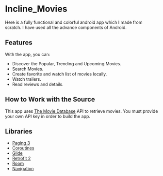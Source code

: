 # Incline_Movies
Here is a fully functional and colorful android app which I made from scratch. I have used all the advance components of Android.

## Features

With the app, you can:
* Discover the Popular, Trending and Upcoming Movies.
* Search Movies. 
* Create favorite and watch list of movies locally.
* Watch trailers.
* Read reviews and details.

## How to Work with the Source

This app uses [The Movie Database](https://www.themoviedb.org/documentation/api) API to retrieve movies.
You must provide your own API key in order to build the app.

## Libraries

* [Paging 3](https://github.com/MindorksOpenSource/Paging3-Android-Tutorial)
* [Coroutines](https://github.com/Kotlin/kotlinx.coroutines)
* [Glide](https://github.com/bumptech/glide)
* [Retrofit 2](https://github.com/square/retrofit)
* [Room](https://developer.android.com/training/data-storage/room)
* [Navigation](https://developer.android.com/guide/navigation?gclsrc=ds&gclsrc=ds&gclid=CIyP3sy1v_ECFRGmjgod5tUE5w)



